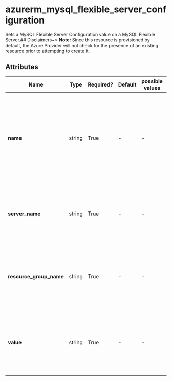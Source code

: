 # azurerm_mysql_flexible_server_configuration

Sets a MySQL Flexible Server Configuration value on a MySQL Flexible Server.## Disclaimers~> **Note:** Since this resource is provisioned by default, the Azure Provider will not check for the presence of an existing resource prior to attempting to create it.

## Attributes

| Name | Type | Required? | Default  | possible values | Description |
| ---- | ---- | --------- | -------- | ----------- | ----------- |
| **name** | string | True | -  |  -  | Specifies the name of the MySQL Flexible Server Configuration, which needs [to be a valid MySQL configuration name](https://dev.mysql.com/doc/refman/5.7/en/server-configuration.html). Changing this forces a new resource to be created. | 
| **server_name** | string | True | -  |  -  | Specifies the name of the MySQL Flexible Server. Changing this forces a new resource to be created. | 
| **resource_group_name** | string | True | -  |  -  | The name of the resource group in which the MySQL Flexible Server exists. Changing this forces a new resource to be created. | 
| **value** | string | True | -  |  -  | Specifies the value of the MySQL Flexible Server Configuration. See the MySQL documentation for valid values. | 

